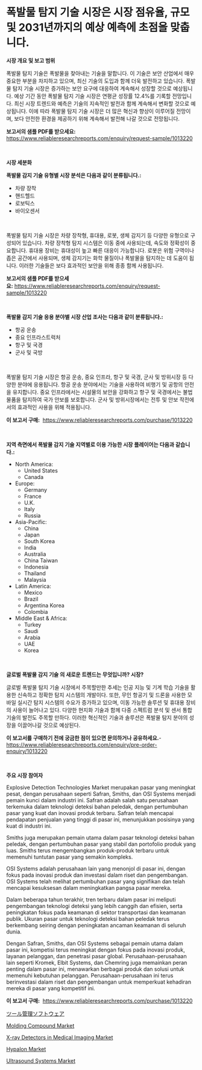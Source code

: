 <p><h1>폭발물 탐지 기술 시장은 시장 점유율, 규모 및 2031년까지의 예상 예측에 초점을 맞춥니다.</h1></p><p><strong>시장 개요 및 보고 범위</strong></p>
<p><p>폭발물 탐지 기술은 폭발물을 찾아내는 기술을 말합니다. 이 기술은 보안 산업에서 매우 중요한 부분을 차지하고 있으며, 최신 기술의 도입과 함께 더욱 발전하고 있습니다. 폭발물 탐지 기술 시장은 증가하는 보안 요구에 대응하여 계속해서 성장할 것으로 예상됩니다. 예상 기간 동안 폭발물 탐지 기술 시장은 연평균 성장률 12.4%를 기록할 전망입니다. 최신 시장 트렌드와 예측은 기술의 지속적인 발전과 함께 계속해서 변화할 것으로 예상됩니다. 이에 따라 폭발물 탐지 기술 시장은 더 많은 혁신과 향상이 이루어질 전망이며, 보다 안전한 환경을 제공하기 위해 계속해서 발전해 나갈 것으로 전망됩니다.</p></p>
<p><strong>보고서의 샘플 PDF를 받으세요:</strong> <a href="https://www.reliableresearchreports.com/enquiry/request-sample/1013220">https://www.reliableresearchreports.com/enquiry/request-sample/1013220</a></p>
<p>&nbsp;</p>
<p><strong>시장 세분화</strong></p>
<p><strong>폭발물 감지 기술 유형별 시장 분석은 다음과 같이 분류됩니다.:</strong></p>
<p><ul><li>차량 장착</li><li>핸드헬드</li><li>로보틱스</li><li>바이오센서</li></ul></p>
<p>&nbsp;</p>
<p><p>폭발물 탐지 기술 시장은 차량 장착형, 휴대용, 로봇, 생체 감지기 등 다양한 유형으로 구성되어 있습니다. 차량 장착형 탐지 시스템은 이동 중에 사용되는데, 속도와 정확성이 중요합니다. 휴대용 장비는 휴대성이 높고 빠른 대응이 가능합니다. 로봇은 위험 구역이나 좁은 공간에서 사용되며, 생체 감지기는 화학 물질이나 폭발물을 탐지하는 데 도움이 됩니다. 이러한 기술들은 보다 효과적인 보안을 위해 종종 함께 사용됩니다.</p></p>
<p><strong>보고서의 샘플 PDF를 받으세요:</strong>&nbsp;<a href="https://www.reliableresearchreports.com/enquiry/request-sample/1013220">https://www.reliableresearchreports.com/enquiry/request-sample/1013220</a></p>
<p>&nbsp;</p>
<p><strong> 폭발물 감지 기술 응용 분야별 시장 산업 조사는 다음과 같이 분류됩니다.:</strong></p>
<p><ul><li>항공 운송</li><li>중요 인프라스트럭처</li><li>항구 및 국경</li><li>군사 및 국방</li></ul></p>
<p>&nbsp;</p>
<p><p>폭발물 탐지 기술 시장은 항공 운송, 중요 인프라, 항구 및 국경, 군사 및 방위시장 등 다양한 분야에 응용됩니다. 항공 운송 분야에서는 기술을 사용하여 비행기 및 공항의 안전을 유지합니다. 중요 인프라에서는 시설물의 보안을 강화하고 항구 및 국경에서는 불법 물품을 탐지하여 국가 안보를 보호합니다. 군사 및 방위시장에서는 전투 및 안보 작전에서의 효과적인 사용을 위해 적용됩니다.</p></p>
<p><strong>이 보고서 구매:</strong>&nbsp; <a href="https://www.reliableresearchreports.com/purchase/1013220">https://www.reliableresearchreports.com/purchase/1013220</a></p>
<p>&nbsp;</p>
<p><strong>지역 측면에서 폭발물 감지 기술 지역별로 이용 가능한 시장 플레이어는 다음과 같습니다.:</strong></p>
<p><ul>
    <li>
        North America:
        <ul>
            <li>United States</li>
            <li>Canada</li>
        </ul>
    </li>
    <li>
        Europe:
        <ul>
            <li>Germany</li>
            <li>France</li>
            <li>U.K.</li>
            <li>Italy</li>
            <li>Russia</li>
        </ul>
    </li>
    <li>
        Asia-Pacific:
        <ul>
            <li>China</li>
            <li>Japan</li>
            <li>South Korea</li>
            <li>India</li>
            <li>Australia</li>
            <li>China Taiwan</li>
            <li>Indonesia</li>
            <li>Thailand</li>
            <li>Malaysia</li>
        </ul>
    </li>
    <li>
        Latin America:
        <ul>
            <li>Mexico</li>
            <li>Brazil</li>
            <li>Argentina Korea</li>
            <li>Colombia</li>
        </ul>
    </li>
    <li>
        Middle East & Africa:
        <ul>
            <li>Turkey</li>
            <li>Saudi</li>
            <li>Arabia</li>
            <li>UAE</li>
            <li>Korea</li>
        </ul>
    </li>
    </ul></p>
<p>&nbsp;</p>
<p><strong>글로벌 폭발물 감지 기술 의 새로운 트렌드는 무엇입니까? 시장?</strong></p>
<p><p>글로벌 폭발물 탐지 기술 시장에서 주목할만한 추세는 인공 지능 및 기계 학습 기술을 활용한 신속하고 정확한 탐지 시스템의 개발이다. 또한, 무인 항공기 및 드론을 사용한 모바일 실시간 탐지 시스템의 수요가 증가하고 있으며, 이동 가능한 솔루션 및 휴대용 장비의 사용이 늘어나고 있다. 다양한 현지화 기술과 함께 다중 스펙트럼 분석 및 센서 통합 기술의 발전도 주목할 만하다. 이러한 혁신적인 기술과 솔루션은 폭발물 탐지 분야의 성장을 이끌어나갈 것으로 예상된다.</p></p>
<p><strong>이 보고서를 구매하기 전에 궁금한 점이 있으면 문의하거나 공유하세요.</strong>- <a href="https://www.reliableresearchreports.com/enquiry/pre-order-enquiry/1013220">https://www.reliableresearchreports.com/enquiry/pre-order-enquiry/1013220</a></p>
<p>&nbsp;</p>
<p><strong>주요 시장 참여자</strong></p>
<p><p>Explosive Detection Technologies Market merupakan pasar yang meningkat pesat, dengan perusahaan seperti Safran, Smiths, dan OSI Systems menjadi pemain kunci dalam industri ini. Safran adalah salah satu perusahaan terkemuka dalam teknologi deteksi bahan peledak, dengan pertumbuhan pasar yang kuat dan inovasi produk terbaru. Safran telah mencapai pendapatan penjualan yang tinggi di pasar ini, menunjukkan posisinya yang kuat di industri ini.</p><p>Smiths juga merupakan pemain utama dalam pasar teknologi deteksi bahan peledak, dengan pertumbuhan pasar yang stabil dan portofolio produk yang luas. Smiths terus mengembangkan produk-produk terbaru untuk memenuhi tuntutan pasar yang semakin kompleks.</p><p>OSI Systems adalah perusahaan lain yang menonjol di pasar ini, dengan fokus pada inovasi produk dan investasi dalam riset dan pengembangan. OSI Systems telah melihat pertumbuhan pasar yang signifikan dan telah mencapai kesuksesan dalam meningkatkan pangsa pasar mereka.</p><p>Dalam beberapa tahun terakhir, tren terbaru dalam pasar ini meliputi pengembangan teknologi deteksi yang lebih canggih dan efisien, serta peningkatan fokus pada keamanan di sektor transportasi dan keamanan publik. Ukuran pasar untuk teknologi deteksi bahan peledak terus berkembang seiring dengan peningkatan ancaman keamanan di seluruh dunia.</p><p>Dengan Safran, Smiths, dan OSI Systems sebagai pemain utama dalam pasar ini, kompetisi terus meningkat dengan fokus pada inovasi produk, layanan pelanggan, dan penetrasi pasar global. Perusahaan-perusahaan lain seperti Kromek, Elbit Systems, dan Chemring juga memainkan peran penting dalam pasar ini, menawarkan berbagai produk dan solusi untuk memenuhi kebutuhan pelanggan. Perusahaan-perusahaan ini terus berinvestasi dalam riset dan pengembangan untuk memperkuat kehadiran mereka di pasar yang kompetitif ini.</p></p>
<p><strong>이 보고서 구매:</strong>&nbsp;&nbsp;<a href="https://www.reliableresearchreports.com/purchase/1013220">https://www.reliableresearchreports.com/purchase/1013220</a></p>
<p><p><a href="https://github.com/cnnriuez22368/Market-Research-Report-List-1/blob/main/1861433194331.md">ツール管理ソフトウェア</a></p><p><a href="https://github.com/Krish2023na/Market-Research-Report-List-3/blob/main/molding-compound-market.md">Molding Compound Market</a></p><p><a href="https://issuu.com/reportprime-2/docs/x-ray-detectors-in-medical-imaging-market-size-203">X-ray Detectors in Medical Imaging Market</a></p><p><a href="https://boundless-drawbridge-702.notion.site/Hypalon-Market-Research-Report-Unlocks-Analysis-on-the-Market-Financial-Status-Market-Size-and-Mar-414752a4faf5443b9c3aeaa1579c62c7">Hypalon Market</a></p><p><a href="https://issuu.com/reportprime-2/docs/ultrasound-systems-market-size-2030.pptx">Ultrasound Systems Market</a></p></p>
